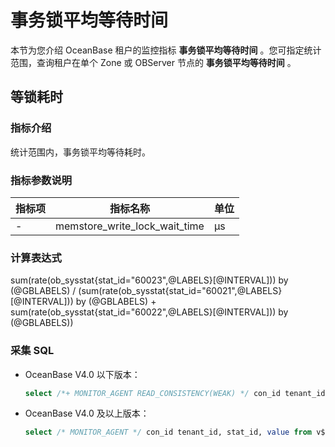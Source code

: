 # 事务锁平均等待时间

本节为您介绍 OceanBase 租户的监控指标 **事务锁平均等待时间** 。您可指定统计范围，查询租户在单个 Zone 或 OBServer 节点的 **事务锁平均等待时间** 。

## 等锁耗时

### 指标介绍

统计范围内，事务锁平均等待耗时。

### 指标参数说明

| **指标项** |           **指标名称**            | **单位** |
|---------|-------------------------------|--------|
| -       | memstore_write_lock_wait_time | μs     |

### 计算表达式

sum(rate(ob_sysstat{stat_id="60023",@LABELS}[@INTERVAL])) by (@GBLABELS) / (sum(rate(ob_sysstat{stat_id="60021",@LABELS}[@INTERVAL])) by (@GBLABELS) + sum(rate(ob_sysstat{stat_id="60022",@LABELS}[@INTERVAL])) by (@GBLABELS))

### 采集 SQL

* OceanBase V4.0 以下版本：

  ```sql
  select /*+ MONITOR_AGENT READ_CONSISTENCY(WEAK) */ con_id tenant_id, stat_id, value from v$sysstat where stat_id IN (60021, 60022, 60023) and (con_id > 1000 or con_id = 1) and class < 1000
  ```

* OceanBase V4.0 及以上版本：

  ```sql
  select /* MONITOR_AGENT */ con_id tenant_id, stat_id, value from v$sysstat where stat_id IN (60021, 60022, 60023) and (con_id > 1000 or con_id = 1) and class < 1000
  ```
